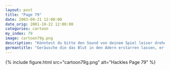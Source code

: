 ```yaml
---
layout: post
title: "Page 79"
date: 2003-09-21 12:00:00
date_orig: 2001-10-22 12:00:00
categories: cartoon
my_index: 79
image: cartoon79g.png
description: "Könntest du bitte den Sound von deinem Spiel leiser drehen? Ich kann mich nicht konzentrieren Aber ich habe meinen Sound schon aus Wo kommen dann all die Geräusche her Nein, fast hatte ich dich, Schwein Hazel Preston Katrina Vittles"
germantitle: "Geräusche die das Blut in den Adern erstarren lassen, erfüllen das Büro"
---
```


{% include figure.html src="cartoon79g.png" alt="Hackles Page 79"  %}
